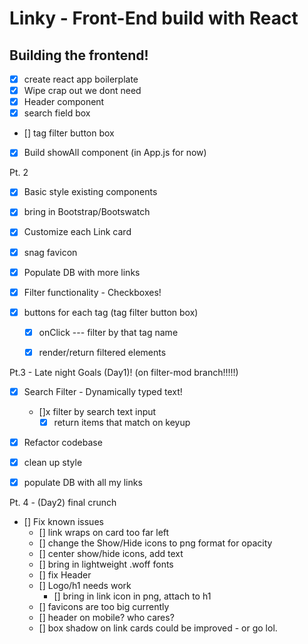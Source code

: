 # Linky - Front-End build with React

## Building the frontend!

- [x] create react app boilerplate
 - [x] Wipe crap out we dont need
 - [x] Header component
 - [x] search field box
 - [] tag filter button box
 - [x] Build showAll component (in App.js for now)

Pt. 2

 - [x] Basic style existing components
 - [x] bring in Bootstrap/Bootswatch
 - [x] Customize each Link card
  - [x] snag favicon

- [x] Populate DB with more links

- [x] Filter functionality - Checkboxes!
 - [x] buttons for each tag (tag filter button box)
    - [x] onClick --- filter by that tag name
    - [x] render/return filtered elements


Pt.3 - Late night Goals (Day1)! (on filter-mod branch!!!!!)

- [x] Search Filter - Dynamically typed text!
  - []x filter by search text input
    - [x] return items that match on keyup

- [x] Refactor codebase

- [x] clean up style

- [x] populate DB with all my links


Pt. 4 - (Day2) final crunch

- [] Fix known issues
  - [] link wraps on card too far left
  - [] change the Show/Hide icons to png format for opacity
  - [] center show/hide icons, add text
  - [] bring in lightweight .woff fonts
  - [] fix Header
  - [] Logo/h1 needs work
    - [] bring in link icon in png, attach to h1
  - [] favicons are too big currently
  - [] header on mobile? who cares?
  - [] box shadow on link cards could be improved - or go lol.
